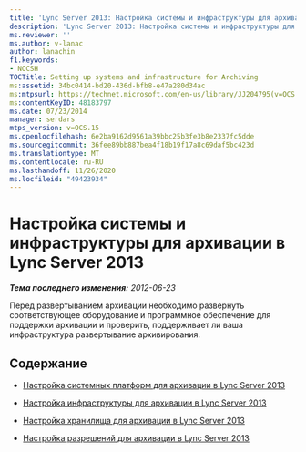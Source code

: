 ```yaml
---
title: 'Lync Server 2013: Настройка системы и инфраструктуры для архивации'
description: 'Lync Server 2013: Настройка системы и инфраструктуры для архивации.'
ms.reviewer: ''
ms.author: v-lanac
author: lanachin
f1.keywords:
- NOCSH
TOCTitle: Setting up systems and infrastructure for Archiving
ms:assetid: 34bc0414-bd20-436d-bfb8-e47a280d34ac
ms:mtpsurl: https://technet.microsoft.com/en-us/library/JJ204795(v=OCS.15)
ms:contentKeyID: 48183797
ms.date: 07/23/2014
manager: serdars
mtps_version: v=OCS.15
ms.openlocfilehash: 6e2ba9162d9561a39bbc25b3fe3b8e2337fc5dde
ms.sourcegitcommit: 36fee89bb887bea4f18b19f17a8c69daf5bc423d
ms.translationtype: MT
ms.contentlocale: ru-RU
ms.lasthandoff: 11/26/2020
ms.locfileid: "49423934"
---
```

# <a name="setting-up-systems-and-infrastructure-for-archiving-in-lync-server-2013"></a>Настройка системы и инфраструктуры для архивации в Lync Server 2013

<div data-xmlns="http://www.w3.org/1999/xhtml">

<div class="topic" data-xmlns="http://www.w3.org/1999/xhtml" data-msxsl="urn:schemas-microsoft-com:xslt" data-cs="https://msdn.microsoft.com/">

<div data-asp="https://msdn2.microsoft.com/asp">



</div>

<div id="mainSection">

<div id="mainBody">

<span> </span>

_**Тема последнего изменения:** 2012-06-23_

Перед развертыванием архивации необходимо развернуть соответствующее оборудование и программное обеспечение для поддержки архивации и проверить, поддерживает ли ваша инфраструктура развертывание архивирования.

<div>

## <a name="in-this-section"></a>Содержание

  - [Настройка системных платформ для архивации в Lync Server 2013](lync-server-2013-setting-up-system-platforms-for-archiving.md)

  - [Настройка инфраструктуры для архивации в Lync Server 2013](lync-server-2013-setting-up-the-infrastructure-for-archiving.md)

  - [Настройка хранилища для архивации в Lync Server 2013](lync-server-2013-setting-up-storage-for-archiving.md)

  - [Настройка разрешений для архивации в Lync Server 2013](lync-server-2013-setting-up-permissions-for-archiving.md)

</div>

</div>

<span> </span>

</div>

</div>

</div>

